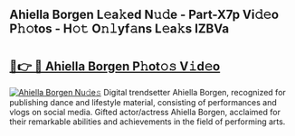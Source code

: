 ## Ahiella Borgen L𝚎a𝚔ed N𝚞𝚍e - Part-X7p Vi𝚍𝚎o P𝚑𝚘tos - H𝚘𝚝 O𝚗𝚕yf𝚊ns L𝚎a𝚔s IZBVa

# <h2><a href="http://kfcdekp.oniu.top/?m=Ahiella+Borgen">🔗👉 🔴 Ahiella Borgen P𝚑ot𝚘𝚜 V𝚒d𝚎o</a></h2>

[![Ahiella Borgen Nu𝚍e𝚜](https://i.imgur.com/0qMVB7G.gif)](http://kfcdekp.oniu.top/?m=Ahiella+Borgen)
Digital trendsetter Ahiella Borgen, recognized for publishing dance and lifestyle material, consisting of performances and vlogs on social media. Gifted actor/actress Ahiella Borgen, acclaimed for their remarkable abilities and achievements in the field of performing arts.  
